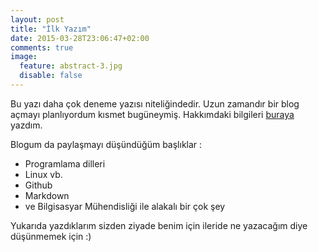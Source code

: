 ```yaml
---
layout: post
title: "İlk Yazım"
date: 2015-03-28T23:06:47+02:00
comments: true
image: 
  feature: abstract-3.jpg
  disable: false
---
```



Bu yazı daha çok deneme yazısı niteliğindedir. Uzun zamandır bir blog açmayı planlıyordum kısmet bugüneymiş. Hakkımdaki bilgileri [buraya](hakkimda/index.html) yazdım. 

Blogum da paylaşmayı düşündüğüm başlıklar :

* Programlama dilleri
* Linux vb.
* Github
* Markdown
* ve Bilgisasyar Mühendisliği ile alakalı bir çok şey

Yukarıda yazdıklarım sizden ziyade benim için ileride ne yazacağım diye düşünmemek için :)


